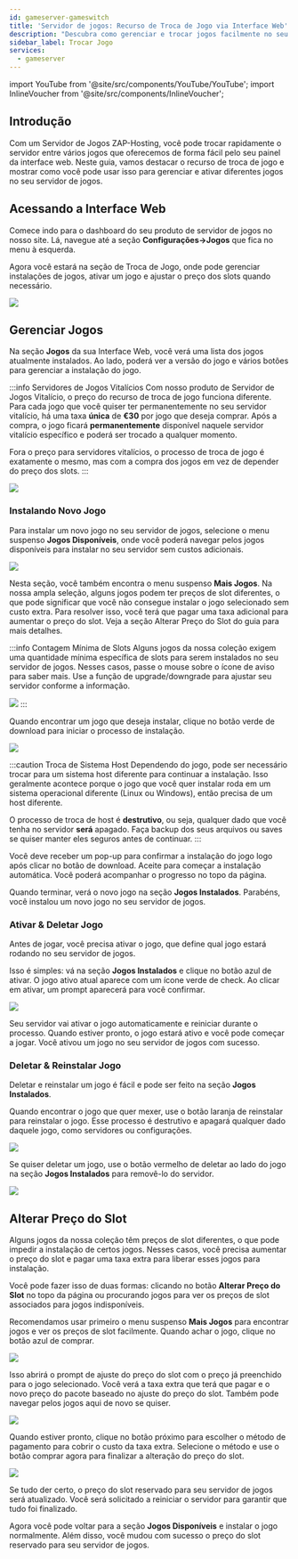 ```yaml
---
id: gameserver-gameswitch
title: 'Servidor de jogos: Recurso de Troca de Jogo via Interface Web'
description: "Descubra como gerenciar e trocar jogos facilmente no seu servidor ZAP-Hosting para uma personalização de gameplay sem complicações → Saiba mais agora"
sidebar_label: Trocar Jogo
services:
  - gameserver
---
```



import YouTube from '@site/src/components/YouTube/YouTube';
import InlineVoucher from '@site/src/components/InlineVoucher';

## Introdução

Com um Servidor de Jogos ZAP-Hosting, você pode trocar rapidamente o servidor entre vários jogos que oferecemos de forma fácil pelo seu painel da interface web. Neste guia, vamos destacar o recurso de troca de jogo e mostrar como você pode usar isso para gerenciar e ativar diferentes jogos no seu servidor de jogos.

<YouTube videoId="nmPd4OsEEvc" imageSrc="https://screensaver01.zap-hosting.com/index.php/s/egQo23DdptPw4qm/preview" title="Como Usar o Recurso de Troca de Jogo na ZAP-Hosting" description="Prefere entender melhor vendo as coisas em ação? A gente te entende! Mergulhe no nosso vídeo que explica tudo pra você. Seja na correria ou só querendo absorver a informação do jeito mais legal possível!"/>


<InlineVoucher />

## Acessando a Interface Web

Comece indo para o dashboard do seu produto de servidor de jogos no nosso site. Lá, navegue até a seção **Configurações->Jogos** que fica no menu à esquerda.

Agora você estará na seção de Troca de Jogo, onde pode gerenciar instalações de jogos, ativar um jogo e ajustar o preço dos slots quando necessário.

![](https://screensaver01.zap-hosting.com/index.php/s/NT6d4f7iZa62iPf/preview)

## Gerenciar Jogos

Na seção **Jogos** da sua Interface Web, você verá uma lista dos jogos atualmente instalados. Ao lado, poderá ver a versão do jogo e vários botões para gerenciar a instalação do jogo.

:::info Servidores de Jogos Vitalícios
Com nosso produto de Servidor de Jogos Vitalício, o preço do recurso de troca de jogo funciona diferente. Para cada jogo que você quiser ter permanentemente no seu servidor vitalício, há uma taxa **única** de **€30** por jogo que deseja comprar. Após a compra, o jogo ficará **permanentemente** disponível naquele servidor vitalício específico e poderá ser trocado a qualquer momento.

Fora o preço para servidores vitalícios, o processo de troca de jogo é exatamente o mesmo, mas com a compra dos jogos em vez de depender do preço dos slots.
:::

![](https://screensaver01.zap-hosting.com/index.php/s/JJfYoRSi3M26qbc/preview)

### Instalando Novo Jogo

Para instalar um novo jogo no seu servidor de jogos, selecione o menu suspenso **Jogos Disponíveis**, onde você poderá navegar pelos jogos disponíveis para instalar no seu servidor sem custos adicionais.

![](https://screensaver01.zap-hosting.com/index.php/s/iN7rNje3zaBPMgf/preview)

Nesta seção, você também encontra o menu suspenso **Mais Jogos**. Na nossa ampla seleção, alguns jogos podem ter preços de slot diferentes, o que pode significar que você não consegue instalar o jogo selecionado sem custo extra. Para resolver isso, você terá que pagar uma taxa adicional para aumentar o preço do slot. Veja a seção Alterar Preço do Slot do guia para mais detalhes.

:::info Contagem Mínima de Slots
Alguns jogos da nossa coleção exigem uma quantidade mínima específica de slots para serem instalados no seu servidor de jogos. Nesses casos, passe o mouse sobre o ícone de aviso para saber mais. Use a função de upgrade/downgrade para ajustar seu servidor conforme a informação.

![](https://screensaver01.zap-hosting.com/index.php/s/AfAonXCqmLFDyay/preview)
:::

Quando encontrar um jogo que deseja instalar, clique no botão verde de download para iniciar o processo de instalação.

![](https://screensaver01.zap-hosting.com/index.php/s/EjCQK6WYac7Ejfr/preview)

:::caution Troca de Sistema Host
Dependendo do jogo, pode ser necessário trocar para um sistema host diferente para continuar a instalação. Isso geralmente acontece porque o jogo que você quer instalar roda em um sistema operacional diferente (Linux ou Windows), então precisa de um host diferente.

O processo de troca de host é **destrutivo**, ou seja, qualquer dado que você tenha no servidor **será** apagado. Faça backup dos seus arquivos ou saves se quiser manter eles seguros antes de continuar.
:::

Você deve receber um pop-up para confirmar a instalação do jogo logo após clicar no botão de download. Aceite para começar a instalação automática. Você poderá acompanhar o progresso no topo da página.

Quando terminar, verá o novo jogo na seção **Jogos Instalados**. Parabéns, você instalou um novo jogo no seu servidor de jogos.

### Ativar & Deletar Jogo

Antes de jogar, você precisa ativar o jogo, que define qual jogo estará rodando no seu servidor de jogos.

Isso é simples: vá na seção **Jogos Instalados** e clique no botão azul de ativar. O jogo ativo atual aparece com um ícone verde de check. Ao clicar em ativar, um prompt aparecerá para você confirmar.

![](https://screensaver01.zap-hosting.com/index.php/s/XT8jwyDq6j5zXPn/preview)

Seu servidor vai ativar o jogo automaticamente e reiniciar durante o processo. Quando estiver pronto, o jogo estará ativo e você pode começar a jogar. Você ativou um jogo no seu servidor de jogos com sucesso.

### Deletar & Reinstalar Jogo

Deletar e reinstalar um jogo é fácil e pode ser feito na seção **Jogos Instalados**.

Quando encontrar o jogo que quer mexer, use o botão laranja de reinstalar para reinstalar o jogo. Esse processo é destrutivo e apagará qualquer dado daquele jogo, como servidores ou configurações.

![](https://screensaver01.zap-hosting.com/index.php/s/x8kmeor6S7mXe9g/preview)

Se quiser deletar um jogo, use o botão vermelho de deletar ao lado do jogo na seção **Jogos Instalados** para removê-lo do servidor.

![](https://screensaver01.zap-hosting.com/index.php/s/fwgGGzjA5mE2qRs/preview)

## Alterar Preço do Slot

Alguns jogos da nossa coleção têm preços de slot diferentes, o que pode impedir a instalação de certos jogos. Nesses casos, você precisa aumentar o preço do slot e pagar uma taxa extra para liberar esses jogos para instalação.

Você pode fazer isso de duas formas: clicando no botão **Alterar Preço do Slot** no topo da página ou procurando jogos para ver os preços de slot associados para jogos indisponíveis.

Recomendamos usar primeiro o menu suspenso **Mais Jogos** para encontrar jogos e ver os preços de slot facilmente. Quando achar o jogo, clique no botão azul de comprar.

![](https://screensaver01.zap-hosting.com/index.php/s/FnrqX4SFQq2MkPL/preview)

Isso abrirá o prompt de ajuste do preço do slot com o preço já preenchido para o jogo selecionado. Você verá a taxa extra que terá que pagar e o novo preço do pacote baseado no ajuste do preço do slot. Também pode navegar pelos jogos aqui de novo se quiser.

![](https://screensaver01.zap-hosting.com/index.php/s/EGaZRMzjnF3QPiL/preview)

Quando estiver pronto, clique no botão próximo para escolher o método de pagamento para cobrir o custo da taxa extra. Selecione o método e use o botão comprar agora para finalizar a alteração do preço do slot.

![](https://screensaver01.zap-hosting.com/index.php/s/83oPQocpmSX58R4/preview)

Se tudo der certo, o preço do slot reservado para seu servidor de jogos será atualizado. Você será solicitado a reiniciar o servidor para garantir que tudo foi finalizado.

Agora você pode voltar para a seção **Jogos Disponíveis** e instalar o jogo normalmente. Além disso, você mudou com sucesso o preço do slot reservado para seu servidor de jogos.

<InlineVoucher />